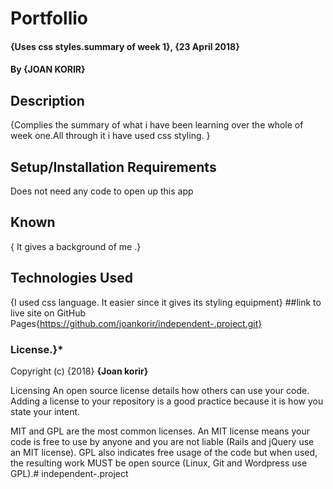 # Portfollio
#### {Uses css styles.summary of week 1}, {23 April 2018}
#### By **{JOAN KORIR}**
## Description
{Complies the summary of what i have been learning over the whole of week one.All through it i have used css styling. }
## Setup/Installation Requirements
Does not need any code to open up this app
## Known
{ It gives a background of me .}
## Technologies Used
{I used css language. It easier since it gives its styling equipment}
##link to live site on GitHub Pages{https://github.com/joankorir/independent-.project.git}
### License.}*
Copyright (c) {2018} **{Joan korir}**

Licensing
An open source license details how others can use your code. Adding a license to your repository is a good practice because it is how you state your intent.

MIT and GPL are the most common licenses. An MIT license means your code is free to use by anyone and you are not liable (Rails and jQuery use an MIT license). GPL also indicates free usage of the code but when used, the resulting work MUST be open source (Linux, Git and Wordpress use GPL).# independent-.project
